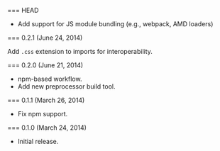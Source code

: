 === HEAD

* Add support for JS module bundling (e.g., webpack, AMD loaders)

=== 0.2.1 (June 24, 2014)

Add `.css` extension to imports for interoperability.

=== 0.2.0 (June 21, 2014)

* npm-based workflow.
* Add new preprocessor build tool.

=== 0.1.1 (March 26, 2014)

* Fix npm support.

=== 0.1.0 (March 24, 2014)

* Initial release.
